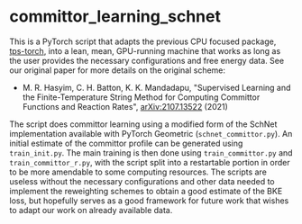 # committor_learning_schnet

This is a PyTorch script that adapts the previous CPU focused package, [tps-torch](https://github.com/muhammadhasyim/tps-torch), into a lean, mean, GPU-running machine that works as long as the user provides the necessary configurations and free energy data.
See our original paper for more details on the original scheme:
- M. R. Hasyim, C. H. Batton, K. K. Mandadapu, "Supervised Learning and the Finite-Temperature String Method for Computing Committor Functions and Reaction Rates", [arXiv:2107.13522](https://arxiv.org/abs/2107.13522) (2021)

The script does committor learning using a modified form of the SchNet implementation available with PyTorch Geometric (`schnet_committor.py`).
An initial estimate of the committor profile can be generated using `train_init.py`.
The main training is then done using `train_committor.py` and `train_committor_r.py`, with the script split into a restartable portion in order to be more amendable to some computing resources.
The scripts are useless without the necessary configurations and other data needed to implement the reweighting schemes to obtain a good estimate of the BKE loss, but hopefully serves as a good framework for future work that wishes to adapt our work on already available data.
